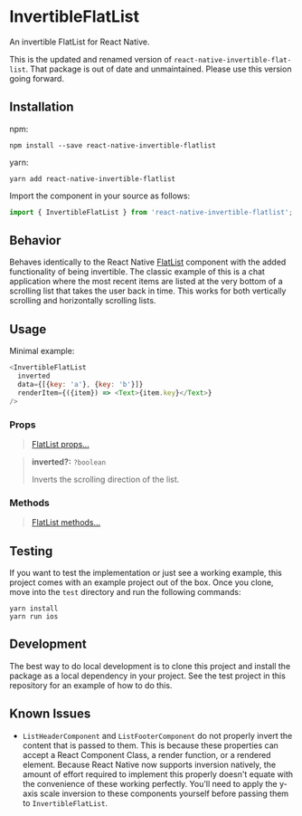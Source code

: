 # InvertibleFlatList

An invertible FlatList for React Native.

This is the updated and renamed version of `react-native-invertible-flat-list`. That package is out of date and unmaintained. Please use this version going forward.

## Installation

npm:
```
npm install --save react-native-invertible-flatlist
```

yarn:
```
yarn add react-native-invertible-flatlist
```

Import the component in your source as follows:
```javascript
import { InvertibleFlatList } from 'react-native-invertible-flatlist';
```

## Behavior

Behaves identically to the React Native [FlatList](https://facebook.github.io/react-native/docs/flatlist.html) component with the added functionality of being invertible. The classic example of this is a chat application where the most recent items are listed at the very bottom of a scrolling list that takes the user back in time. This works for both vertically scrolling and horizontally scrolling lists.

## Usage

Minimal example:
```javascript
<InvertibleFlatList
  inverted
  data={[{key: 'a'}, {key: 'b'}]}
  renderItem={({item}) => <Text>{item.key}</Text>}
/>
```

### Props

> [FlatList props...](https://facebook.github.io/react-native/docs/flatlist.html#props)

> **inverted?:** `?boolean`
>
> Inverts the scrolling direction of the list.

### Methods

> [FlatList methods...](https://facebook.github.io/react-native/docs/flatlist.html#methods)

## Testing

If you want to test the implementation or just see a working example, this project comes with an example project out of the box. Once you clone, move into the `test` directory and run the following commands:

```
yarn install
yarn run ios
```

## Development

The best way to do local development is to clone this project and install the package as a local dependency in your project. See the test project in this repository for an example of how to do this.

## Known Issues

* `ListHeaderComponent` and `ListFooterComponent` do not properly invert the content that is passed to them. This is because these properties can accept a React Component Class, a render function, or a rendered element. Because React Native now supports inversion natively, the amount of effort required to implement this properly doesn't equate with the convenience of these working perfectly. You'll need to apply the y-axis scale inversion to these components yourself before passing them to `InvertibleFlatList`.
